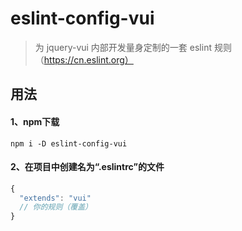 # eslint-config-vui

> 为 jquery-vui 内部开发量身定制的一套 eslint 规则（https://cn.eslint.org）

## 用法

#### 1、npm下载
```
npm i -D eslint-config-vui
```

#### 2、在项目中创建名为“.eslintrc”的文件

```javascript
{
  "extends": "vui"
  // 你的规则（覆盖）
}
```